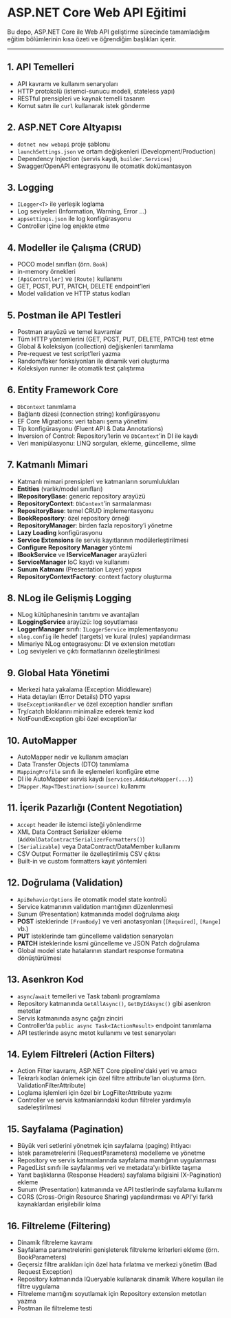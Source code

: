 # ASP.NET Core Web API Eğitimi

Bu depo, ASP.NET Core ile Web API geliştirme sürecinde tamamladığım eğitim bölümlerinin kısa özeti ve öğrendiğim başlıkları içerir.

---

## 1. API Temelleri   
  - API kavramı ve kullanım senaryoları  
  - HTTP protokolü (istemci-sunucu modeli, stateless yapı)  
  - RESTful prensipleri ve kaynak temelli tasarım  
  - Komut satırı ile `curl` kullanarak istek gönderme  

## 2. ASP.NET Core Altyapısı  
  - `dotnet new webapi` proje şablonu  
  - `launchSettings.json` ve ortam değişkenleri (Development/Production)  
  - Dependency Injection (servis kaydı, `builder.Services`)  
  - Swagger/OpenAPI entegrasyonu ile otomatik dokümantasyon  

## 3. Logging   
  - `ILogger<T>` ile yerleşik loglama  
  - Log seviyeleri (Information, Warning, Error …)  
  - `appsettings.json` ile log konfigürasyonu  
  - Controller içine log enjekte etme  

## 4. Modeller ile Çalışma (CRUD)    
  - POCO model sınıfları (örn. `Book`)  
  - in-memory örnekleri  
  - `[ApiController]` ve `[Route]` kullanımı  
  - GET, POST, PUT, PATCH, DELETE endpoint’leri  
  - Model validation ve HTTP status kodları  

## 5. Postman ile API Testleri   
  - Postman arayüzü ve temel kavramlar  
  - Tüm HTTP yöntemlerini (GET, POST, PUT, DELETE, PATCH) test etme  
  - Global & koleksiyon (collection) değişkenleri tanımlama  
  - Pre-request ve test script’leri yazma  
  - Random/faker fonksiyonları ile dinamik veri oluşturma  
  - Koleksiyon runner ile otomatik test çalıştırma

## 6. Entity Framework Core
  - `DbContext` tanımlama  
  - Bağlantı dizesi (connection string) konfigürasyonu  
  - EF Core Migrations: veri tabanı şema yönetimi  
  - Tip konfigürasyonu (Fluent API & Data Annotations)  
  - Inversion of Control: Repository’lerin ve `DbContext`’in DI ile kaydı  
  - Veri manipülasyonu: LINQ sorguları, ekleme, güncelleme, silme  

## 7. Katmanlı Mimari  
  - Katmanlı mimari prensipleri ve katmanların sorumlulukları  
  - **Entities** (varlık/model sınıfları)  
  - **IRepositoryBase**: generic repository arayüzü  
  - **RepositoryContext**: `DbContext`’in sarmalanması  
  - **RepositoryBase**: temel CRUD implementasyonu  
  - **BookRepository**: özel repository örneği  
  - **RepositoryManager**: birden fazla repository’i yönetme  
  - **Lazy Loading** konfigürasyonu  
  - **Service Extensions** ile servis kayıtlarının modülerleştirilmesi  
  - **Configure Repository Manager** yöntemi  
  - **IBookService** ve **IServiceManager** arayüzleri  
  - **ServiceManager** IoC kaydı ve kullanımı  
  - **Sunum Katmanı** (Presentation Layer) yapısı  
  - **RepositoryContextFactory**: context factory oluşturma    

## 8. NLog ile Gelişmiş Logging  
  - NLog kütüphanesinin tanıtımı ve avantajları  
  - **ILoggingService** arayüzü: log soyutlaması  
  - **LoggerManager** sınıfı: `ILoggerService` implementasyonu  
  - `nlog.config` ile hedef (targets) ve kural (rules) yapılandırması  
  - Mimariye NLog entegrasyonu: DI ve extension metotları  
  - Log seviyeleri ve çıktı formatlarının özelleştirilmesi

## 9. Global Hata Yönetimi  
  - Merkezi hata yakalama (Exception Middleware)  
  - Hata detayları (Error Details) DTO yapısı  
  - `UseExceptionHandler` ve özel exception handler sınıfları  
  - Try/catch bloklarını minimalize ederek temiz kod  
  - NotFoundException gibi özel exception’lar  

## 10. AutoMapper  
  - AutoMapper nedir ve kullanım amaçları  
  - Data Transfer Objects (DTO) tanımlama  
  - `MappingProfile` sınıfı ile eşlemeleri konfigüre etme  
  - DI ile AutoMapper servis kaydı (`services.AddAutoMapper(...)`)  
  - `IMapper.Map<TDestination>(source)` kullanımı  

## 11. İçerik Pazarlığı (Content Negotiation)  
  - `Accept` header ile istemci isteği yönlendirme  
  - XML Data Contract Serializer ekleme (`AddXmlDataContractSerializerFormatters()`)  
  - `[Serializable]` veya DataContract/DataMember kullanımı  
  - CSV Output Formatter ile özelleştirilmiş CSV çıktısı  
  - Built-in ve custom formatters kayıt yöntemleri  

## 12. Doğrulama (Validation)  
  - `ApiBehaviorOptions` ile otomatik model state kontrolü  
  - Service katmanının validation mantığının düzenlenmesi  
  - Sunum (Presentation) katmanında model doğrulama akışı  
  - **POST** isteklerinde `[FromBody]` ve veri anotasyonları (`[Required]`, `[Range]` vb.)  
  - **PUT** isteklerinde tam güncelleme validation senaryoları  
  - **PATCH** isteklerinde kısmi güncelleme ve JSON Patch doğrulama  
  - Global model state hatalarının standart response formatına dönüştürülmesi

## 13. Asenkron Kod  
  - `async`/`await` temelleri ve Task tabanlı programlama  
  - Repository katmanında `GetAllAsync()`, `GetByIdAsync()` gibi asenkron metotlar  
  - Servis katmanında async çağrı zinciri  
  - Controller’da `public async Task<IActionResult>` endpoint tanımlama  
  - API testlerinde async metot kullanımı ve test senaryoları  

## 14. Eylem Filtreleri (Action Filters)
  - Action Filter kavramı, ASP.NET Core pipeline'daki yeri ve amacı
  - Tekrarlı kodları önlemek için özel filtre attribute'ları oluşturma (örn. ValidationFilterAttribute)
  - Loglama işlemleri için özel bir LogFilterAttribute yazımı
  - Controller ve servis katmanlarındaki kodun filtreler yardımıyla sadeleştirilmesi  

## 15. Sayfalama (Pagination)
  - Büyük veri setlerini yönetmek için sayfalama (paging) ihtiyacı
  - İstek parametrelerini (RequestParameters) modelleme ve yönetme
  - Repository ve servis katmanlarında sayfalama mantığının uygulanması
  - PagedList<T> sınıfı ile sayfalanmış veri ve metadata'yı birlikte taşıma
  - Yanıt başlıklarına (Response Headers) sayfalama bilgisini (X-Pagination) ekleme
  - Sunum (Presentation) katmanında ve API testlerinde sayfalama kullanımı
  - CORS (Cross-Origin Resource Sharing) yapılandırması ve API'yi farklı kaynaklardan erişilebilir kılma

## 16. Filtreleme (Filtering)
  - Dinamik filtreleme kavramı
  - Sayfalama parametrelerini genişleterek filtreleme kriterleri ekleme (örn. BookParameters)
  - Geçersiz filtre aralıkları için özel hata fırlatma ve merkezi yönetim (Bad Request Exception)
  - Repository katmanında IQueryable kullanarak dinamik Where koşulları ile filtre uygulama
  - Filtreleme mantığını soyutlamak için Repository extension metotları yazma
  - Postman ile filtreleme testi

